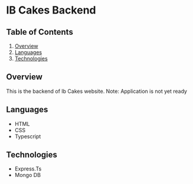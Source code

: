# IB Cakes Backend

## Table of Contents
1. [Overview](#overview)
2. [Languages](#languages)
3. [Technologies](#technologies)

## Overview
This is the backend of Ib Cakes website. Note: Application is not yet ready

## Languages
* HTML
* CSS
* Typescript

## Technologies
* Express.Ts
* Mongo DB
